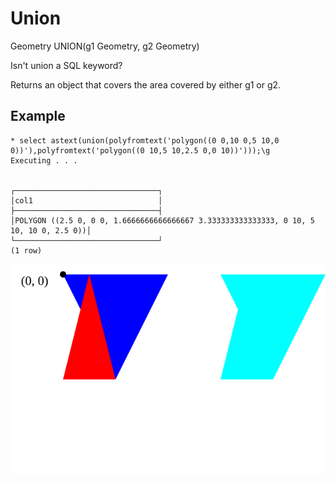 # Union #

Geometry UNION(g1 Geometry, g2 Geometry)

Isn't union a SQL keyword?

Returns an object that covers the area covered by either g1 or g2.

## Example ##

    * select astext(union(polyfromtext('polygon((0 0,10 0,5 10,0 0))'),polyfromtext('polygon((0 10,5 10,2.5 0,0 10))')));\g       
    Executing . . .


    ┌────────────────────────────────┐
    │col1                            │
    ├────────────────────────────────┤
    │POLYGON ((2.5 0, 0 0, 1.6666666666666667 3.333333333333333, 0 10, 5 10, 10 0, 2.5 0))│
    └────────────────────────────────┘
    (1 row)

![Intersection](union.svg)
